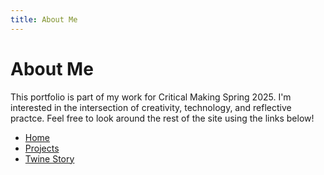 ```yaml
---
title: About Me
---
```


# About Me

This portfolio is part of my work for Critical Making Spring 2025. I'm interested in the intersection of creativity, technology, and reflective practce. Feel free to look around the rest of the site using the links below!

- [Home](index.md)
- [Projects](projects.md)
- [Twine Story](twine.html)
